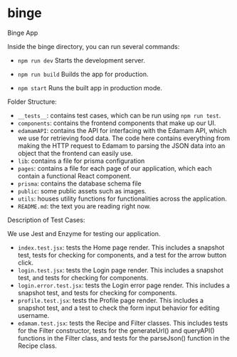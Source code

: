 # binge

Binge App

Inside the binge directory, you can run several commands:

- `npm run dev`
  Starts the development server.

- `npm run build`
  Builds the app for production.

- `npm start`
  Runs the built app in production mode.

Folder Structure:

- `__tests__`: contains test cases, which can be run using `npm run test`.
- `components`: contains the frontend components that make up our UI.
- `edamamAPI`: contains the API for interfacing with the Edamam API, which we use for retrieving food data. The code here contains everything from making the HTTP request to Edamam to parsing the JSON data into an object that the frontend can easily use.
- `lib`: contains a file for prisma configuration
- `pages`: contains a file for each page of our application, which each contain a functional React component.
- `prisma`: contains the database schema file
- `public`: some public assets such as images.
- `utils`: houses utility functions for functionalities across the application.
- `README.md`: the text you are reading right now.

Description of Test Cases:

We use Jest and Enzyme for testing our application.

- `index.test.jsx`: tests the Home page render. This includes a snapshot test, tests for checking for components, and a test for the arrow button click.
- `login.test.jsx`: tests the Login page render. This includes a snapshot test, and tests for checking for components.
- `login.error.test.jsx`: tests the Login error page render. This includes a snapshot test, and tests for checking for components.
- `profile.test.jsx`: tests the Profile page render. This includes a snapshot test, and a test to check the form input behavior for editing username.
- `edamam.test.jsx`: tests the Recipe and Filter classes. This includes tests for the Filter constructor, tests for the generateUrl() and queryAPI() functions in the Filter class, and tests for the parseJson() function in the Recipe class.